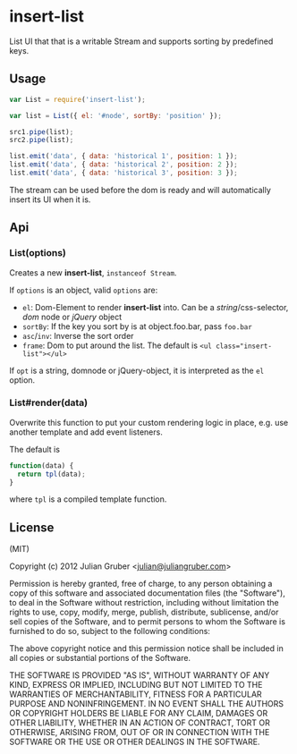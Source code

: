 
# insert-list

List UI that that is a writable Stream and supports sorting by predefined keys.

## Usage

```javascript
var List = require('insert-list');

var list = List({ el: '#node', sortBy: 'position' });

src1.pipe(list);
src2.pipe(list);

list.emit('data', { data: 'historical 1', position: 1 });
list.emit('data', { data: 'historical 2', position: 2 });
list.emit('data', { data: 'historical 3', position: 3 });
```

The stream can be used before the dom is ready and will automatically insert its UI when it is.

## Api

### List(options)

Creates a new __insert-list__, `instanceof Stream`.

If `options` is an object, valid `options` are:

* `el`: Dom-Element to render __insert-list__ into. Can be a _string_/css-selector, _dom_ node or _jQuery_ object
* `sortBy`: If the key you sort by is at object.foo.bar, pass `foo.bar`
* `asc`/`inv`: Inverse the sort order
* `frame`: Dom to put around the list. The default is `<ul class="insert-list"></ul>`

If `opt` is a string, domnode or jQuery-object, it is interpreted as the `el` option.

### List#render(data)

Overwrite this function to put your custom rendering logic in place, e.g. use another template and add event listeners.

The default is

```javascript
function(data) {
  return tpl(data);
}
```

where `tpl` is a compiled template function.

## License

(MIT)

Copyright (c) 2012 Julian Gruber &lt;julian@juliangruber.com&gt;

Permission is hereby granted, free of charge, to any person obtaining a copy of this software and associated documentation files (the "Software"), to deal in the Software without restriction, including without limitation the rights to use, copy, modify, merge, publish, distribute, sublicense, and/or sell copies of the Software, and to permit persons to whom the Software is furnished to do so, subject to the following conditions:

The above copyright notice and this permission notice shall be included in all copies or substantial portions of the Software.

THE SOFTWARE IS PROVIDED "AS IS", WITHOUT WARRANTY OF ANY KIND, EXPRESS OR IMPLIED, INCLUDING BUT NOT LIMITED TO THE WARRANTIES OF MERCHANTABILITY, FITNESS FOR A PARTICULAR PURPOSE AND NONINFRINGEMENT. IN NO EVENT SHALL THE AUTHORS OR COPYRIGHT HOLDERS BE LIABLE FOR ANY CLAIM, DAMAGES OR OTHER LIABILITY, WHETHER IN AN ACTION OF CONTRACT, TORT OR OTHERWISE, ARISING FROM, OUT OF OR IN CONNECTION WITH THE SOFTWARE OR THE USE OR OTHER DEALINGS IN THE SOFTWARE.
